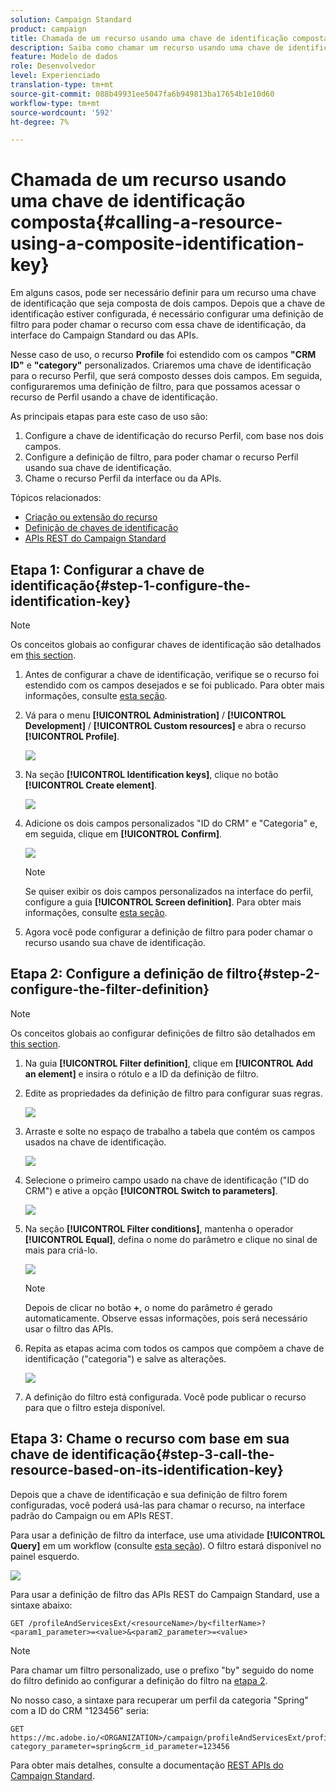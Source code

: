 ```yaml
---
solution: Campaign Standard
product: campaign
title: Chamada de um recurso usando uma chave de identificação composta
description: Saiba como chamar um recurso usando uma chave de identificação composta
feature: Modelo de dados
role: Desenvolvedor
level: Experienciado
translation-type: tm+mt
source-git-commit: 088b49931ee5047fa6b949813ba17654b1e10d60
workflow-type: tm+mt
source-wordcount: '592'
ht-degree: 7%

---
```



# Chamada de um recurso usando uma chave de identificação composta{#calling-a-resource-using-a-composite-identification-key}

Em alguns casos, pode ser necessário definir para um recurso uma chave de identificação que seja composta de dois campos. Depois que a chave de identificação estiver configurada, é necessário configurar uma definição de filtro para poder chamar o recurso com essa chave de identificação, da interface do Campaign Standard ou das APIs.

Nesse caso de uso, o recurso **Profile** foi estendido com os campos **&quot;CRM ID&quot;** e **&quot;category&quot;** personalizados. Criaremos uma chave de identificação para o recurso Perfil, que será composto desses dois campos. Em seguida, configuraremos uma definição de filtro, para que possamos acessar o recurso de Perfil usando a chave de identificação.

As principais etapas para este caso de uso são:

1. Configure a chave de identificação do recurso Perfil, com base nos dois campos.
1. Configure a definição de filtro, para poder chamar o recurso Perfil usando sua chave de identificação.
1. Chame o recurso Perfil da interface ou da APIs.

Tópicos relacionados:

* [Criação ou extensão do recurso](../../developing/using/creating-or-extending-the-resource.md)
* [Definição de chaves de identificação](../../developing/using/configuring-the-resource-s-data-structure.md#defining-identification-keys)
* [APIs REST do Campaign Standard](../../api/using/get-started-apis.md)

## Etapa 1: Configurar a chave de identificação{#step-1-configure-the-identification-key}

>[!NOTE]
> Os conceitos globais ao configurar chaves de identificação são detalhados em [this section](../../developing/using/configuring-the-resource-s-data-structure.md#defining-identification-keys).

1. Antes de configurar a chave de identificação, verifique se o recurso foi estendido com os campos desejados e se foi publicado. Para obter mais informações, consulte [esta seção](../../developing/using/creating-or-extending-the-resource.md).

1. Vá para o menu **[!UICONTROL Administration]** / **[!UICONTROL Development]** / **[!UICONTROL Custom resources]** e abra o recurso **[!UICONTROL Profile]**.

   ![](assets/uc_idkey1.png)

1. Na seção **[!UICONTROL Identification keys]**, clique no botão **[!UICONTROL Create element]**.

   ![](assets/uc_idkey2.png)

1. Adicione os dois campos personalizados &quot;ID do CRM&quot; e &quot;Categoria&quot; e, em seguida, clique em **[!UICONTROL Confirm]**.

   ![](assets/uc_idkey3.png)

   >[!NOTE]
   > Se quiser exibir os dois campos personalizados na interface do perfil, configure a guia **[!UICONTROL Screen definition]**. Para obter mais informações, consulte [esta seção](../../developing/using/configuring-the-screen-definition.md).

1. Agora você pode configurar a definição de filtro para poder chamar o recurso usando sua chave de identificação.

## Etapa 2: Configure a definição de filtro{#step-2-configure-the-filter-definition}

>[!NOTE]
> Os conceitos globais ao configurar definições de filtro são detalhados em [this section](../../developing/using/configuring-filter-definition.md).

1. Na guia **[!UICONTROL Filter definition]**, clique em **[!UICONTROL Add an element]** e insira o rótulo e a ID da definição de filtro.

1. Edite as propriedades da definição de filtro para configurar suas regras.

   ![](assets/uc_idkey4.png)

1. Arraste e solte no espaço de trabalho a tabela que contém os campos usados na chave de identificação.

   ![](assets/uc_idkey5.png)

1. Selecione o primeiro campo usado na chave de identificação (&quot;ID do CRM&quot;) e ative a opção **[!UICONTROL Switch to parameters]**.

   ![](assets/uc_idkey6.png)

1. Na seção **[!UICONTROL Filter conditions]**, mantenha o operador **[!UICONTROL Equal]**, defina o nome do parâmetro e clique no sinal de mais para criá-lo.

   ![](assets/uc_idkey7.png)

   >[!NOTE]
   > Depois de clicar no botão **+**, o nome do parâmetro é gerado automaticamente. Observe essas informações, pois será necessário usar o filtro das APIs.

1. Repita as etapas acima com todos os campos que compõem a chave de identificação (&quot;categoria&quot;) e salve as alterações.

   ![](assets/uc_idkey8.png)

1. A definição do filtro está configurada. Você pode publicar o recurso para que o filtro esteja disponível.

## Etapa 3: Chame o recurso com base em sua chave de identificação{#step-3-call-the-resource-based-on-its-identification-key}

Depois que a chave de identificação e sua definição de filtro forem configuradas, você poderá usá-las para chamar o recurso, na interface padrão do Campaign ou em APIs REST.

Para usar a definição de filtro da interface, use uma atividade **[!UICONTROL Query]** em um workflow (consulte [esta seção](../../automating/using/query.md)). O filtro estará disponível no painel esquerdo.

![](assets/uc_idkey9.png)

Para usar a definição de filtro das APIs REST do Campaign Standard, use a sintaxe abaixo:

```
GET /profileAndServicesExt/<resourceName>/by<filterName>?<param1_parameter>=<value>&<param2_parameter>=<value>
```

>[!NOTE]
>Para chamar um filtro personalizado, use o prefixo &quot;by&quot; seguido do nome do filtro definido ao configurar a definição do filtro na [etapa 2](../../developing/using/uc-calling-resource-id-key.md#step-2-configure-the-filter-definition).

No nosso caso, a sintaxe para recuperar um perfil da categoria &quot;Spring&quot; com a ID do CRM &quot;123456&quot; seria:

```
GET https://mc.adobe.io/<ORGANIZATION>/campaign/profileAndServicesExt/profile/byidentification_key?category_parameter=spring&crm_id_parameter=123456
```

Para obter mais detalhes, consulte a documentação [REST APIs do Campaign Standard](../../api/using/filtering.md).